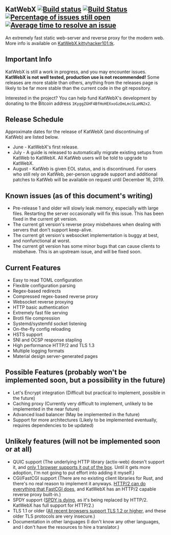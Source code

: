 ## KatWebX [![Build status](https://ci.appveyor.com/api/projects/status/9fjk67yk8ei7hnlg/branch/master?svg=true)](https://ci.appveyor.com/project/kittyhacker101/katwebx/branch/master) [![Build Status](https://travis-ci.com/kittyhacker101/KatWebX.svg?branch=master)](https://travis-ci.com/kittyhacker101/KatWebX) [![Percentage of issues still open](http://isitmaintained.com/badge/open/kittyhacker101/KatWebX.svg)](http://isitmaintained.com/project/kittyhacker101/KatWebX "Percentage of issues still open") [![Average time to resolve an issue](http://isitmaintained.com/badge/resolution/kittyhacker101/KatWebX.svg)](http://isitmaintained.com/project/kittyhacker101/KatWebX "Average time to resolve an issue")
An extremely fast static web-server and reverse proxy for the modern web. More info is available on [KatWebX.kittyhacker101.tk](https://katwebx.kittyhacker101.tk/).

## Important Info
KatWebX is still a work in progress, and you may encounter issues. **KatWebX is not well tested, production use is not recommended!**  Some releases are more stable than others, anything from the releases page is likely to be far more stable than the current code in the git repository. 

Interested in the project? You can help fund KatWebX's development by donating to the Bitcoin address `1KyggZGHF4BfHoHEXxoGzDmLmcGLaHN2x2`.

## Release Schedule
Approximate dates for the release of KatWebX (and discontinuing of KatWeb) are listed below.
- June - KatWebX's first release.
- July - A guide is released to automatically migrate existing setups from KatWeb to KatWebX. All KatWeb users will be told to upgrade to KatWebX.
- August - KatWeb is given EOL status, and is discontinued. For users who still rely on KatWeb, per-person upgrade support and additional patches to KatWeb will be available on request until December 16, 2019.

## Known issues (as of this document's writing)
- Pre-release 1 and older will slowly leak memory, especially with large files. Restarting the server occasionally will fix this issue. This has been fixed in the current git version.
- The current git version's reverse proxy misbehaves when dealing with servers that don't support keep-alive.
- The current git version's websocket implementation is buggy at best, and nonfunctional at worst.
- The current git version has some minor bugs that can cause clients to misbehave. This is an upstream issue, and will be fixed soon.

## Current Features
- Easy to read TOML configuration
- Flexible configuration parsing
- Regex-based redirects
- Compressed regex-based reverse proxy
- Websocket reverse proxying
- HTTP basic authentication
- Extremely fast file serving
- Brotli file compression
- Systemd/systemfd socket listening
- On-the-fly config reloading
- HSTS support
- SNI and OCSP response stapling
- High performance HTTP/2 and TLS 1.3
- Multiple logging formats
- Material design server-generated pages

## Possible Features (probably won't be implemented soon, but a possibility in the future)
- Let's Encrypt integration (Difficult but practical to implement, possible in the future)
- Caching proxy (Currently very difficult to implement, unlikely to be implemented in the near future)
- Advanced load balancer (May be implemented in the future)
- Support for more architectures (Likely to be implemented eventually, requires dependencies to be updated)

## Unlikely features (will not be implemented soon or at all)
- QUIC support (The underlying HTTP library (actix-web) doesn't support it, and [only 1 browser supports it out of the box](https://en.wikipedia.org/wiki/QUIC#Adoption). Until it gets more adoption, I'm not going to put effort into adding it myself.)
- CGI/FastCGI support (There are no existing client libraries for Rust, and there's no real reason to implement it anyways. [HTTP/2 can do everything that FastCGI does](https://ef.gy/fastcgi-is-pointless), and KatWebX has an HTTP/2 capable reverse proxy built-in.)
- SPDY support ([SPDY is dying](https://caniuse.com/#feat=spdy), as it's being replaced by HTTP/2. KatWebX has full support for HTTP/2.)
- TLS 1.1 or older ([All recent browsers support TLS 1.2 or higher](https://caniuse.com/#feat=tls1-2), and these older TLS protocols are very insecure.)
- Documentation in other languages (I don't know any other languages, and I don't have the resources to hire a translator.)
